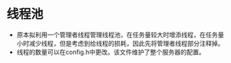 # 线程池
- 原本拟利用一个管理者线程管理线程池，在任务量较大时增添线程，在任务量小时减少线程，但是考虑到给线程的损耗，因此先将管理者线程部分注释掉。
- 线程的数量可以在config.h中更改。该文件维护了整个服务器的配置。